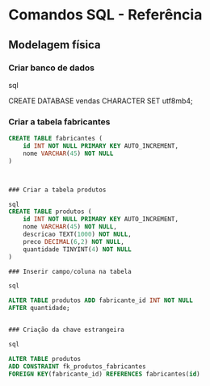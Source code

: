 # Comandos SQL - Referência

## Modelagem física

### Criar banco de dados

sql

CREATE DATABASE vendas CHARACTER SET utf8mb4;



### Criar a tabela fabricantes

```sql
CREATE TABLE fabricantes (
    id INT NOT NULL PRIMARY KEY AUTO_INCREMENT,
    nome VARCHAR(45) NOT NULL
)



### Criar a tabela produtos

sql
CREATE TABLE produtos (
    id INT NOT NULL PRIMARY KEY AUTO_INCREMENT,
    nome VARCHAR(45) NOT NULL,
    descricao TEXT(1000) NOT NULL,
    preco DECIMAL(6,2) NOT NULL,
    quantidade TINYINT(4) NOT NULL
)

### Inserir campo/coluna na tabela

sql

ALTER TABLE produtos ADD fabricante_id INT NOT NULL
AFTER quantidade;


### Criação da chave estrangeira

sql

ALTER TABLE produtos
ADD CONSTRAINT fk_produtos_fabricantes
FOREIGN KEY(fabricante_id) REFERENCES fabricantes(id)
